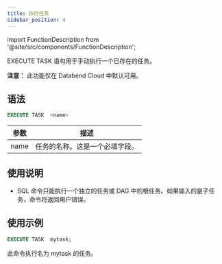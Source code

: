 ```yaml
---
title: 执行任务
sidebar_position: 4
---
```


import FunctionDescription from '@site/src/components/FunctionDescription';

<FunctionDescription description="引入或更新版本: v1.2.371"/>

EXECUTE TASK 语句用于手动执行一个已存在的任务。

**注意：** 此功能仅在 Databend Cloud 中默认可用。

## 语法

```sql
EXECUTE TASK  <name>
```

| 参数 | 描述                           |
| ---- | ------------------------------ |
| name | 任务的名称。这是一个必填字段。 |

## 使用说明

- SQL 命令只能执行一个独立的任务或 DAG 中的根任务。如果输入的是子任务，命令将返回用户错误。

## 使用示例

```sql
EXECUTE TASK  mytask;
```

此命令执行名为 mytask 的任务。
